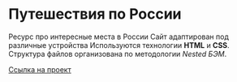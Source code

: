 # Путешествия по России
Ресурс про интересные места в России
Сайт адаптирован под различные устройства
Используются технологии **HTML** и **CSS**.
Структура файлов организована по методологии *Nested БЭМ*.

[Ссылка на проект](https://maximarzhanov.github.io/how-to-learn/)
